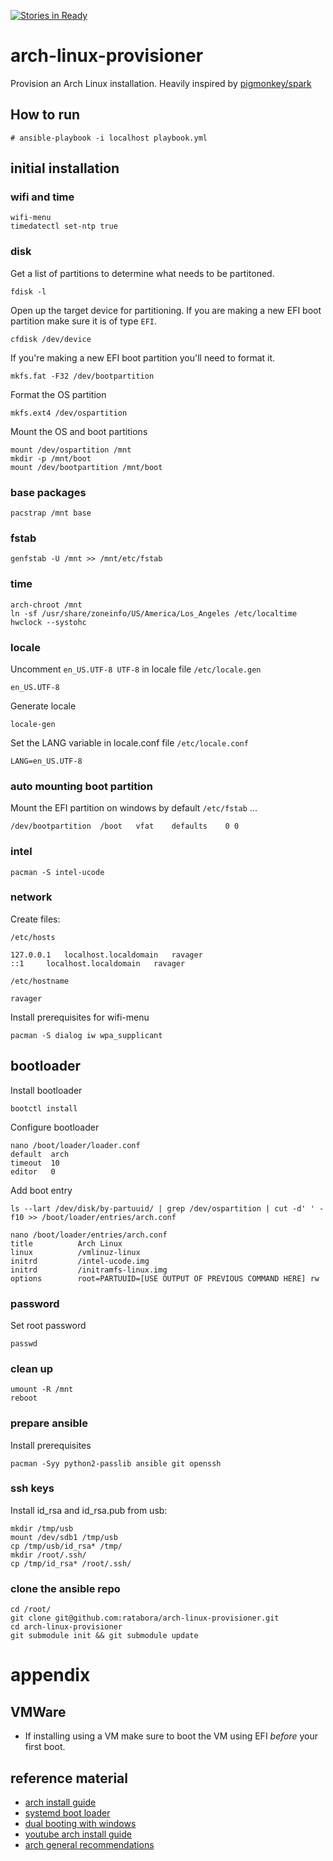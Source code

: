 [![Stories in Ready](https://badge.waffle.io/ratabora/arch-linux-provisioner.png?label=ready&title=Ready)](https://waffle.io/ratabora/arch-linux-provisioner?utm_source=badge)
# arch-linux-provisioner
Provision an Arch Linux installation. Heavily inspired by [pigmonkey/spark](https://github.com/pigmonkey/spark)

## How to run

```
# ansible-playbook -i localhost playbook.yml
```

## initial installation

### wifi and time
```
wifi-menu
timedatectl set-ntp true
```

### disk
Get a list of partitions to determine what needs to be partitoned.
```
fdisk -l
```

Open up the target device for partitioning. If you are making a new EFI boot partition make sure it is of type `EFI`.
```
cfdisk /dev/device
```

If you're making a new EFI boot partition you'll need to format it.
```
mkfs.fat -F32 /dev/bootpartition
```

Format the OS partition
```
mkfs.ext4 /dev/ospartition
```

Mount the OS and boot partitions
```
mount /dev/ospartition /mnt
mkdir -p /mnt/boot
mount /dev/bootpartition /mnt/boot
```

### base packages
```
pacstrap /mnt base
```

### fstab
```
genfstab -U /mnt >> /mnt/etc/fstab
```

### time
```
arch-chroot /mnt
ln -sf /usr/share/zoneinfo/US/America/Los_Angeles /etc/localtime
hwclock --systohc
```

### locale
Uncomment `en_US.UTF-8 UTF-8` in locale file
`/etc/locale.gen`
```
en_US.UTF-8
```

Generate locale
```
locale-gen
```

Set the LANG variable in locale.conf file
`/etc/locale.conf`
```
LANG=en_US.UTF-8
```

### auto mounting boot partition
Mount the EFI partition on windows by default
`/etc/fstab`
...
```
/dev/bootpartition	/boot	vfat	defaults	0 0
```

### intel
```
pacman -S intel-ucode
```

### network
Create files:

`/etc/hosts`

```
127.0.0.1	localhost.localdomain	ravager
::1		localhost.localdomain	ravager
```

`/etc/hostname`
```
ravager
```

Install prerequisites for wifi-menu
```
pacman -S dialog iw wpa_supplicant
```

## bootloader
Install bootloader
```
bootctl install
```

Configure bootloader
```
nano /boot/loader/loader.conf
default  arch
timeout  10
editor   0
```

Add boot entry
```
ls --lart /dev/disk/by-partuuid/ | grep /dev/ospartition | cut -d' ' -f10 >> /boot/loader/entries/arch.conf

nano /boot/loader/entries/arch.conf
title          Arch Linux
linux          /vmlinuz-linux
initrd         /intel-ucode.img
initrd         /initramfs-linux.img
options        root=PARTUUID=[USE OUTPUT OF PREVIOUS COMMAND HERE] rw
```

### password
Set root password
```
passwd
```

### clean up
```
umount -R /mnt
reboot
```

### prepare ansible
Install prerequisites
```
pacman -Syy python2-passlib ansible git openssh
```

### ssh keys
Install id_rsa and id_rsa.pub from usb: 
```
mkdir /tmp/usb
mount /dev/sdb1 /tmp/usb
cp /tmp/usb/id_rsa* /tmp/
mkdir /root/.ssh/
cp /tmp/id_rsa* /root/.ssh/
```

### clone the ansible repo
```
cd /root/
git clone git@github.com:ratabora/arch-linux-provisioner.git
cd arch-linux-provisioner
git submodule init && git submodule update
```

# appendix

## VMWare
* If installing using a VM make sure to boot the VM using EFI _before_ your first boot.

## reference material
* [arch install guide](https://wiki.archlinux.org/index.php/Installation_guide)
* [systemd boot loader](https://wiki.archlinux.org/index.php/Systemd-boot)
* [dual booting with windows](https://wiki.archlinux.org/index.php/Dual_boot_with_Windows)
* [youtube arch install guide](https://www.youtube.com/watch?v=MMkST5IjSjY)
* [arch general recommendations](https://wiki.archlinux.org/index.php/General_recommendations)
